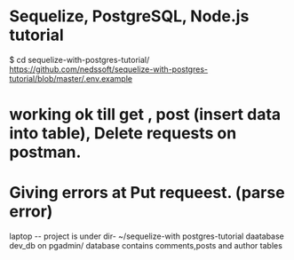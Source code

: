 
# Sequelize, PostgreSQL, Node.js tutorial

$ cd sequelize-with-postgres-tutorial/
https://github.com/nedssoft/sequelize-with-postgres-tutorial/blob/master/.env.example

# working ok till get , post (insert data into table), Delete  requests on postman. 
# Giving errors at Put requeest. (parse error)
laptop --
project is under 
dir- ~/sequelize-with postgres-tutorial
daatabase dev_db on pgadmin/
database contains  comments,posts and author tables



